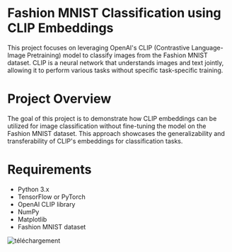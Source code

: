 # Fashion MNIST Classification using CLIP Embeddings
This project focuses on leveraging OpenAI's CLIP (Contrastive Language-Image Pretraining) model to classify images from the Fashion MNIST dataset. CLIP is a neural network that understands images and text jointly, allowing it to perform various tasks without specific task-specific training.

# Project Overview
The goal of this project is to demonstrate how CLIP embeddings can be utilized for image classification without fine-tuning the model on the Fashion MNIST dataset. This approach showcases the generalizability and transferability of CLIP's embeddings for classification tasks.

# Requirements
- Python 3.x
- TensorFlow or PyTorch
- OpenAI CLIP library
- NumPy 
- Matplotlib
- Fashion MNIST dataset


![téléchargement](https://github.com/Abdennacer-Badaoui/CLIP_on_Fashion_MNIST/assets/106801897/a30199f3-cc0f-4479-a43b-ffe73dc57cf7)
